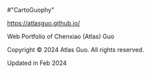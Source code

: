 #"CartoGuophy"

https://atlasguo.github.io/

Web Portfolio of Chenxiao (Atlas) Guo

Copyright © 2024 Atlas Guo. All rights reserved.

Updated in Feb 2024

